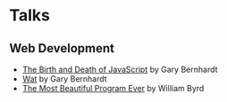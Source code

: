 # Talks

## Web Development
- [The Birth and Death of JavaScript](https://www.destroyallsoftware.com/talks/the-birth-and-death-of-javascript) by Gary Bernhardt
- [Wat](https://www.destroyallsoftware.com/talks/wat) by Gary Bernhardt
- [The Most Beautiful Program Ever](https://www.youtube.com/watch?v=OyfBQmvr2Hc) by William Byrd
